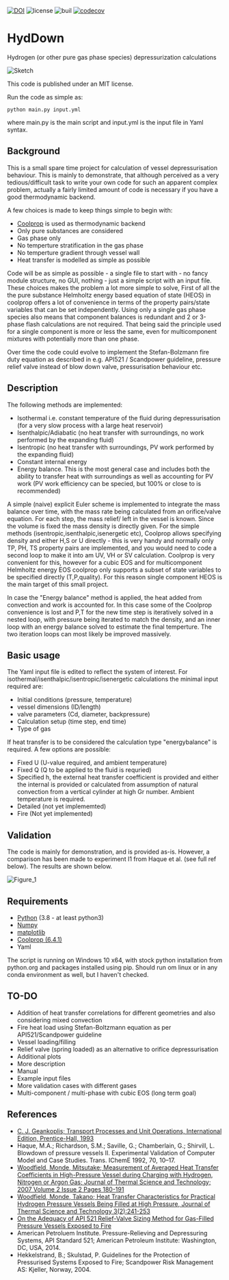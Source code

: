 [![DOI](https://zenodo.org/badge/353152239.svg)](https://zenodo.org/badge/latestdoi/353152239) ![license](https://img.shields.io/github/license/andr1976/HydDown) ![buil](https://github.com/andr1976/HydDown/actions/workflows/python-app.yml/badge.svg) [![codecov](https://codecov.io/gh/andr1976/HydDown/branch/master/graph/badge.svg)](https://codecov.io/gh/andr1976/HydDown)

# HydDown
Hydrogen (or other pure gas phase species) depressurization calculations

![Sketch](https://user-images.githubusercontent.com/58475535/113822590-e72b1a80-977d-11eb-8f31-0039233fdb99.png)

This code is published under an MIT license.

Run the code as simple as: 

    python main.py input.yml

where main.py is the main script and input.yml is the input file in Yaml syntax. 

## Background
This is a small spare time project for calculation of vessel depressurisation behaviour. This is mainly to demonstrate, that although perceived as a very tedious/difficult task to write your own code for such an apparent complex problem, actually a fairly limited amount of code is necessary if you have a good thermodynamic backend. 

A few choices is made to keep things simple to begin with:

- [Coolprop](http://www.coolprop.org/) is used as thermodynamic backend
- Only pure substances are considered
- Gas phase only
- No temperture stratification in the gas phase
- No temperture gradient through vessel wall
- Heat transfer is modelled as simple as possible

Code will be as simple as possible - a single file to start with - no fancy module structure, no GUI, nothing - just a simple script with an input file.
These choices makes the problem a lot more simple to solve, First of all the the pure substance Helmholtz energy based equation of state (HEOS) in coolprop offers a lot of convenience in terms of the property pairs/state variables that can be set independently. Using only a single gas phase species also means that component balances is redundant and 2 or 3-phase flash calculations are not required. That being said the principle used for a single component is more or less the same, even for multicomponent mixtures with potentially more than one phase.

Over time the code could evolve to implement the Stefan-Bolzmann fire duty equation as described in e.g. API521 / Scandpower guideline, pressure relief valve instead of blow down valve, pressurisation behaviour etc.

## Description
The following methods are implemented:

- Isothermal i.e. constant temperature of the fluid during depressurisation (for a very slow process with a large heat reservoir)
- Isenthalpic/Adiabatic (no heat transfer with surroundings, no work performed by the expanding fluid)
- Isentropic (no heat transfer with surroundings, PV work performed by the expanding fluid)
- Constant internal energy
- Energy balance. This is the most general case and includes both the ability to transfer heat with surroundings as well as accounting for PV work (PV work efficiency can be specied, but 100% or close to is recommended)

A simple (naive) explicit Euler scheme is implemented to integrate the mass balance over time, with the mass rate being calculated from an orifice/valve equation. For each step, the mass relief/ left in the vessel is known. Since the volume is fixed the mass density is directly given. For the simple methods (isentropic,isenthalpic,isenergetic etc), Coolprop allows specifying density and either H,S or U directly - this is very handy and normally only TP, PH, TS property pairs are implemented, and you would need to code a second loop to make it into am UV, VH or SV calculation. Coolprop is very convenient for this, however for a cubic EOS and for multicomponent Helmholtz energy EOS coolprop only supports a subset of state variables to be specified directly (T,P,quality). For this reason single component HEOS is the main target of this small project.  

In case the "Energy balance" method is applied, the heat added from convection and work is accounted for. In this case some of the Coolprop convenience is lost and P,T for the new time step is iteratively solved in a nested loop, with pressure being iterated to match the density, and an inner loop with an energy balance solved to estimate the final temperture. The two iteration loops can most likely be improved massively. 

## Basic usage
The Yaml input file is edited to reflect the system of interest. For isothermal/isenthalpic/isentropic/isenergetic calculations the minimal input required are:

- Initial conditions (pressure, temperature)
- vessel dimensions (ID/length)
- valve parameters (Cd, diameter, backpressure)
- Calculation setup (time step, end time)
- Type of gas

If heat transfer is to be considered the calculation type "energybalance" is required. A few options are possible:

- Fixed U (U-value required, and ambient temperature)
- Fixed Q (Q to be applied to the fluid is requried)
- Specified h, the external heat transfer coefficient is provided and either the internal is provided or calculated from assumption of natural convection from a vertical cylinder at high Gr number. Ambient temperature is required.
- Detailed (not yet implememted)
- Fire (Not yet implemented)

## Validation
The code is mainly for demonstration, and is provided as-is. However, a comparison has been made to experiment I1 from Haque et al. (see full ref below). The results are shown below.

![Figure_1](https://user-images.githubusercontent.com/58475535/113461326-62a66800-941c-11eb-8197-2252d82cdb69.png)


## Requirements

- [Python](http://www.python.org) (3.8 - at least python3)
- [Numpy](https://numpy.org/)
- [matplotlib](https://matplotlib.org/)
- [Coolprop (6.4.1)](http://www.coolprop.org/)
- Yaml 

The script is running on Windows 10 x64, with stock python installation from python.org and packages installed using pip. Should run om linux or in any conda environment as well, but I haven't checked.

## TO-DO
- Addition of heat transfer correlations for different geometries and also considering mixed convection
- Fire heat load using Stefan-Boltzmann equation as per API521/Scandpower guideline
- Vessel loading/filling
- Relief valve (spring loaded) as an alternative to orifice depressurisation
- Additional plots
- More description
- Manual
- Example input files
- More validation cases with different gases
- Multi-component / multi-phase with cubic EOS (long term goal)

## References

- [C. J. Geankoplis; Transport Processes and Unit Operations, International Edition, Prentice-Hall, 1993](https://www.amazon.co.uk/Transport-Processes-Unit-Operations-International/dp/013045253X)
- Haque, M.A.; Richardson, S.M.; Saville, G.; Chamberlain, G.; Shirvill, L. Blowdown of pressure vessels II. Experimental Validation of Computer Model and Case Studies. Trans. IChemE 1992, 70, 10–17.
- [Woodfield, Monde, Mitsutake; Measurement of Averaged Heat Transfer Coefficients in High-Pressure Vessel during Charging with Hydrogen, Nitrogen or Argon Gas; Journal of Thermal Science and Technology; 2007 Volume 2 Issue 2 Pages 180-191 ](https://doi.org/10.1299/jtst.2.180)
- [Woodfield, Monde, Takano; Heat Transfer Characteristics for Practical Hydrogen Pressure Vessels Being Filled at High Pressure, Journal of Thermal Science and Technology 3(2):241-253](http://dx.doi.org/10.1299/jtst.3.241)
- [On the Adequacy of API 521 Relief-Valve Sizing Method for Gas-Filled Pressure Vessels Exposed to Fire](https://doi.org/10.3390/safety4010011)
- American Petroluem Institute. Pressure-Relieving and Depressuring Systems, API Standard 521; American Petroleum Institute: Washington, DC, USA, 2014.
- Hekkelstrand, B.; Skulstad, P. Guidelines for the Protection of Pressurised Systems Exposed to Fire; Scandpower Risk Management AS: Kjeller, Norway, 2004.
